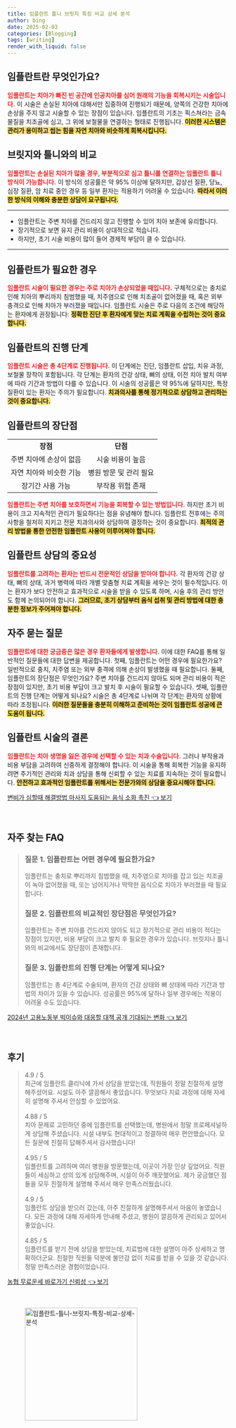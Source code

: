 ```yaml
---
title: 임플란트 틀니 브릿지 특징 비교 상세 분석
author: bing
date: 2025-02-03
categories: [Blogging]
tags: [writing]
render_with_liquid: false
---
```



<h2 id='임플란트_소개'>임플란트란 무엇인가요?</h2>

<p><b><span style="color: #ee2323;">임플란트는 치아가 빠진 빈 공간에 인공치아를 심어 원래의 기능을 회복시키는 시술입니다.</span></b> 이 시술은 손실된 치아에 대해서만 집중하여 진행되기 때문에, 양쪽의 건강한 치아에 손상을 주지 않고 시술할 수 있는 장점이 있습니다. 임플란트의 기초는 픽스쳐라는 금속 물질을 치조골에 심고, 그 위에 보철물을 연결하는 형태로 진행됩니다. <b><span style="background-color: #ffe066;">이러한 시스템은 관리가 용이하고 씹는 힘을 자연 치아와 비슷하게 회복시킵니다.</span></b></p>

<h2 id='임플란트_비교'>브릿지와 틀니와의 비교</h2>

<p><b><span style="color: #ee2323;">임플란트는 손실된 치아가 많을 경우, 부분적으로 심고 틀니를 연결하는 임플란트 틀니 방식이 가능합니다.</span></b> 이 방식의 성공률은 약 95% 이상에 달하지만, 갑상선 질환, 당뇨, 심장 질환, 암 치료 중인 경우 등 일부 환자는 적용하기 어려울 수 있습니다. <b><span style="background-color: #ffe066;">따라서 이러한 방식의 이해와 충분한 상담이 요구됩니다.</span></b></p>

<hr />

<ul>
    <li>임플란트는 주변 치아를 건드리지 않고 진행할 수 있어 치아 보존에 유리합니다.</li>
    <li>장기적으로 보면 유지 관리 비용이 상대적으로 적습니다.</li>
    <li>하지만, 초기 시술 비용이 많이 들어 경제적 부담이 클 수 있습니다.</li>
</ul>

<hr />

<h2 id='임플란트_필요성'>임플란트가 필요한 경우</h2>

<p><b><span style="color: #ee2323;">임플란트 시술이 필요한 경우는 주로 치아가 손상되었을 때입니다.</span></b> 구체적으로는 충치로 인해 치아의 뿌리까지 침범했을 때, 치주염으로 인해 치조골이 없어졌을 때, 혹은 외부 충격으로 인해 치아가 부러졌을 때입니다. 임플란트 시술은 주로 다음의 조건에 해당하는 환자에게 권장됩니다: <b><span style="background-color: #ffe066;">정확한 진단 후 환자에게 맞는 치료 계획을 수립하는 것이 중요합니다.</span></b></p>

<h2 id='임플란트_진행단계'>임플란트의 진행 단계</h2>

<p><b><span style="color: #ee2323;">임플란트 시술은 총 4단계로 진행됩니다.</span></b> 이 단계에는 진단, 임플란트 삽입, 치유 과정, 보철물 장착이 포함됩니다. 각 단계는 환자의 건강 상태, 뼈의 상태, 이전 치아 발치 여부에 따라 기간과 방법이 다를 수 있습니다. 이 시술의 성공률은 약 95%에 달하지만, 특정 질환이 있는 환자는 주의가 필요합니다. <b><span style="background-color: #ffe066;">치과의사를 통해 정기적으로 상담하고 관리하는 것이 중요합니다.</span></b></p>

<h2 id='임플란트_장단점'>임플란트의 장단점</h2>

<table>
    <tr>
        <td style="text-align: center; height: 17px;"><b>장점</b></td>
        <td style="text-align: center; height: 17px;"><b>단점</b></td>
    </tr>
    <tr>
        <td style="text-align: center; height: 17px;">주변 치아에 손상이 없음</td>
        <td style="text-align: center; height: 17px;">시술 비용이 높음</td>
    </tr>
    <tr>
        <td style="text-align: center; height: 17px;">자연 치아와 비슷한 기능</td>
        <td style="text-align: center; height: 17px;">병원 방문 및 관리 필요</td>
    </tr>
    <tr>
        <td style="text-align: center; height: 17px;">장기간 사용 가능</td>
        <td style="text-align: center; height: 17px;">부작용 위험 존재</td>
    </tr>
</table>

<p><b><span style="color: #ee2323;">임플란트는 주변 치아를 보호하면서 기능을 회복할 수 있는 방법입니다.</span></b> 하지만 초기 비용이 크고 지속적인 관리가 필요하다는 점을 유념해야 합니다. 임플란트 전후에는 주의사항을 철저히 지키고 전문 치과의사와 상담하여 결정하는 것이 중요합니다. <b><span style="background-color: #ffe066;">최적의 관리 방법을 통한 안전한 임플란트 사용이 이루어져야 합니다.</span></b></p>

<h2 id='임플란트_상담'>임플란트 상담의 중요성</h2>

<p><b><span style="color: #ee2323;">임플란트를 고려하는 환자는 반드시 전문적인 상담을 받아야 합니다.</span></b> 각 환자의 건강 상태, 뼈의 상태, 과거 병력에 따라 개별 맞춤형 치료 계획을 세우는 것이 필수적입니다. 이는 환자가 보다 안전하고 효과적으로 시술을 받을 수 있도록 하며, 시술 후의 관리 방안도 함께 논의되어야 합니다. <b><span style="background-color: #ffe066;">그러므로, 초기 상담부터 음식 섭취 및 관리 방법에 대한 충분한 정보가 주어져야 합니다.</span></b></p>

<h2 id='임플란트_QA'>자주 묻는 질문</h2>

<p><b><span style="color: #ee2323;">임플란트에 대한 궁금증은 많은 경우 환자들에게 발생합니다.</span></b> 이에 대한 FAQ를 통해 일반적인 질문들에 대한 답변을 제공합니다. 첫째, 임플란트는 어떤 경우에 필요한가요? 일반적으로 충치, 치주염 또는 외부 충격에 의해 손상이 발생했을 때 필요합니다. 둘째, 임플란트의 장단점은 무엇인가요? 주변 치아를 건드리지 않아도 되며 관리 비용이 적은 장점이 있지만, 초기 비용 부담이 크고 발치 후 시술이 필요할 수 있습니다. 셋째, 임플란트의 진행 단계는 어떻게 되나요? 시술은 총 4단계로 나뉘며 각 단계는 환자의 상황에 따라 조정됩니다. <b><span style="background-color: #ffe066;">이러한 질문들을 충분히 이해하고 준비하는 것이 임플란트 성공에 큰 도움이 됩니다.</span></b></p>

<h2 id='결론'>임플란트 시술의 결론</h2>

<p><b><span style="color: #ee2323;">임플란트는 치아 생명을 잃은 경우에 선택할 수 있는 치과 수술입니다.</span></b> 그러나 부작용과 비용 부담을 고려하여 신중하게 결정해야 합니다. 이 시술을 통해 회복한 기능을 유지하려면 주기적인 관리와 치과 상담을 통해 신뢰할 수 있는 치료를 지속하는 것이 필요합니다. <b><span style="background-color: #ffe066;">안전하고 효과적인 임플란트를 위해서는 전문가와의 상담을 중요시해야 합니다.</span></b></p>


<p><a class="click-button" title="변비가 심할때 해결방법 마사지 도움되는 음식 소화 촉진" href="https://adkhouse.github.io/posts/%EB%B3%80%EB%B9%84%EA%B0%80-%EC%8B%AC%ED%95%A0%EB%95%8C-%ED%95%B4%EA%B2%B0%EB%B0%A9%EB%B2%95-%EB%A7%88%EC%82%AC%EC%A7%80-%EB%8F%84%EC%9B%80%EB%90%98%EB%8A%94-%EC%9D%8C%EC%8B%9D-%EC%86%8C%ED%99%94-%EC%B4%89%EC%A7%84/" rel="dofollow">변비가 심할때 해결방법 마사지 도움되는 음식 소화 촉진 👈 보기</a></p><br>
<h2 id='자주_찾는_FAQ'>자주 찾는 FAQ</h2>
<div itemscope="" itemtype="https://schema.org/FAQPage"> 
<blockquote> 
<div itemscope="" itemprop="mainEntity" itemtype="https://schema.org/Question"> 
<h3 itemprop="name">질문 1. 임플란트는 어떤 경우에 필요한가요?</h3> 
<div itemscope="" itemprop="acceptedAnswer" itemtype="https://schema.org/Answer"> 
<span itemprop="text"> 
<p>임플란트는 충치로 뿌리까지 침범했을 때, 치주염으로 치아를 잡고 있는 치조골이 녹아 없어졌을 때, 또는 넘어지거나 딱딱한 음식으로 치아가 부러졌을 때 필요합니다.</p> 
</span> 
</div> 
</div> 

<div itemscope="" itemprop="mainEntity" itemtype="https://schema.org/Question"> 
<h3 itemprop="name">질문 2. 임플란트의 비교적인 장단점은 무엇인가요?</h3> 
<div itemscope="" itemprop="acceptedAnswer" itemtype="https://schema.org/Answer"> 
<span itemprop="text"> 
<p>임플란트는 주변 치아를 건드리지 않아도 되고 장기적으로 관리 비용이 적다는 장점이 있지만, 비용 부담이 크고 발치 후 필요한 경우가 있습니다. 브릿지나 틀니와의 비교에서도 장단점이 존재합니다.</p> 
</span> 
</div> 
</div> 

<div itemscope="" itemprop="mainEntity" itemtype="https://schema.org/Question"> 
<h3 itemprop="name">질문 3. 임플란트의 진행 단계는 어떻게 되나요?</h3> 
<div itemscope="" itemprop="acceptedAnswer" itemtype="https://schema.org/Answer"> 
<span itemprop="text"> 
<p>임플란트는 총 4단계로 수술되며, 환자의 건강 상태와 뼈 상태에 따라 기간과 방법의 차이가 있을 수 있습니다. 성공률은 95%에 달하나 일부 경우에는 적용이 어려울 수도 있습니다.</p> 
</span> 
</div> 
</div> 
</blockquote> 
</div>
<p><a class="click-button" title="2024년 고용노동부 빅이슈와 대응할 대책 공개 기대되는 변화" href="https://adkhouse.github.io/posts/2024%EB%85%84-%EA%B3%A0%EC%9A%A9%EB%85%B8%EB%8F%99%EB%B6%80-%EB%B9%85%EC%9D%B4%EC%8A%88%EC%99%80-%EB%8C%80%EC%9D%91%ED%95%A0-%EB%8C%80%EC%B1%85-%EA%B3%B5%EA%B0%9C-%EA%B8%B0%EB%8C%80%EB%90%98%EB%8A%94-%EB%B3%80%ED%99%94/" rel="dofollow">2024년 고용노동부 빅이슈와 대응할 대책 공개 기대되는 변화 👈 보기</a></p><br>
<h2 id='후기'>후기</h2>
<div itemscope itemtype="https://schema.org/Product">
  <blockquote>
  <div itemprop="review" itemscope itemtype="https://schema.org/Review">
      <div itemprop="reviewRating" itemscope itemtype="https://schema.org/Rating"> <span itemprop="ratingValue">4.9</span> / <span itemprop="bestRating">5</span> </div>
      <span itemprop="reviewBody">최근에 임플란트 클리닉에 가서 상담을 받았는데, 직원들이 정말 친절하게 설명해주셨어요. 시설도 아주 깔끔해서 좋았습니다. 무엇보다 치료 과정에 대해 자세히 설명해 주셔서 안심할 수 있었어요.</span>
  </div>
  <br>
  <div itemprop="review" itemscope itemtype="https://schema.org/Review">
      <div itemprop="reviewRating" itemscope itemtype="https://schema.org/Rating"> <span itemprop="ratingValue">4.88</span> / <span itemprop="bestRating">5</span> </div>
      <span itemprop="reviewBody">치아 문제로 고민하던 중에 임플란트를 선택했는데, 병원에서 정말 프로페셔널하게 상담해 주셨습니다. 시설 내부도 현대적이고 청결하여 매우 편안했습니다. 모든 질문에 친절히 답해주셔서 감사했습니다!</span>
  </div>
  <br>
  <div itemprop="review" itemscope itemtype="https://schema.org/Review">
      <div itemprop="reviewRating" itemscope itemtype="https://schema.org/Rating"> <span itemprop="ratingValue">4.95</span> / <span itemprop="bestRating">5</span> </div>
      <span itemprop="reviewBody">임플란트를 고려하며 여러 병원을 방문했는데, 이곳이 가장 인상 깊었어요. 직원들이 세심하고 성의 있게 상담해주며, 시설이 아주 깨끗했어요. 제가 궁금했던 점들을 모두 친절하게 설명해 주셔서 매우 만족스러웠습니다.</span>
  </div>
  <br>
  <div itemprop="review" itemscope itemtype="https://schema.org/Review">
      <div itemprop="reviewRating" itemscope itemtype="https://schema.org/Rating"> <span itemprop="ratingValue">4.9</span> / <span itemprop="bestRating">5</span> </div>
      <span itemprop="reviewBody">임플란트 상담을 받으러 갔는데, 아주 친절하게 설명해주셔서 마음이 놓였습니다. 모든 과정에 대해 자세하게 안내해 주셨고, 병원이 깔끔하게 관리되고 있어서 좋았습니다.</span>
  </div>
  <br>
  <div itemprop="review" itemscope itemtype="https://schema.org/Review">
      <div itemprop="reviewRating" itemscope itemtype="https://schema.org/Rating"> <span itemprop="ratingValue">4.85</span> / <span itemprop="bestRating">5</span> </div>
      <span itemprop="reviewBody">임플란트를 받기 전에 상담을 받았는데, 치료법에 대한 설명이 아주 상세하고 명확하더군요. 친절한 직원들 덕분에 불안감 없이 치료를 받을 수 있을 것 같습니다. 정말 만족스러운 경험이었습니다.</span>
  </div>
  </blockquote>
</div>
<p><a class="click-button" title="농협 무료운세 바로가기 신뢰성" href="https://adkhouse.github.io/posts/%EB%86%8D%ED%98%91-%EB%AC%B4%EB%A3%8C%EC%9A%B4%EC%84%B8-%EB%B0%94%EB%A1%9C%EA%B0%80%EA%B8%B0-%EC%8B%A0%EB%A2%B0%EC%84%B1/" rel="dofollow">농협 무료운세 바로가기 신뢰성 👈 보기</a></p><br>
<figure class="image"><img src="https://adkhouse.github.io/assets/img/thumbnail/임플란트-틀니-브릿지-특징-비교-상세-분석.webp" alt="임플란트-틀니-브릿지-특징-비교-상세-분석" width="256" height="256"></figure>